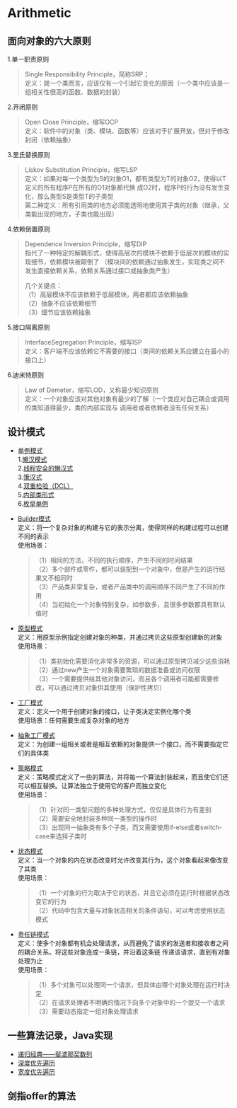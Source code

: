 # Arithmetic

## 面向对象的六大原则

1.单一职责原则  

> Single Responsibility Principle，简称SRP；  
> 定义：就一个类而言，应该仅有一个引起它变化的原因（一个类中应该是一组相关性很高的函数、数据的封装）

2.开闭原则  

> Open Close Principle，缩写OCP  
> 定义：软件中的对象（类、模块、函数等）应该对于扩展开放，但对于修改封闭（依赖抽象）

3.里氏替换原则  

> Liskov Substitution Principle，缩写LSP  
> 定义：如果对每一个类型为S的对象O1，都有类型为T的对象O2，使得以T定义的所有程序P在所有的O1对象都代换
成O2时，程序P的行为没有发生变化，那么类型S是类型T的子类型  
> 第二种定义：所有引用类的地方必须能透明地使用其子类的对象（继承，父类能出现的地方，子类也能出现）

4.依赖倒置原则  

> Dependence Inversion Principle，缩写DIP  
> 指代了一种特定的解耦形式，使得高层次的模块不依赖于低层次的模块的实现细节，依赖模块被颠倒了
（模块间的依赖通过抽象发生，实现类之间不发生直接依赖关系，依赖关系通过接口或抽象类产生）  
>
> 几个关键点：  
> （1）高层模块不应该依赖于低层模块，两者都应该依赖抽象  
> （2）抽象不应该依赖细节  
> （3）细节应该依赖抽象  

5.接口隔离原则  

> InterfaceSegregation Principle，缩写ISP  
> 定义：客户端不应该依赖它不需要的接口（类间的依赖关系应建立在最小的接口上）  

6.迪米特原则  

> Law of Demeter，缩写LOD，又称最少知识原则  
> 定义：一个对象应该对其他对象有最少的了解（一个类应对自己耦合或调用的类知道得最少，类的内部实现与
调用者或者依赖者没有任何关系）  

## 设计模式

- [单例模式](./src/designmodel/singleton)  
    1.[懒汉模式](./src/designmodel/singleton/Singleton1.java)  
    2.[线程安全的懒汉式](./src/designmodel/singleton/Singleton2.java)  
    3.[饿汉式](./src/designmodel/singleton/Singleton3.java)  
    4.[双重检验（DCL）](./src/designmodel/singleton/Singleton4.java)  
    5.[内部类形式](./src/designmodel/singleton/Singleton5.java)  
    6.[枚举单例](./src/designmodel/singleton/Singleton.java)  

- [Builder模式](./src/designmodel/builder)  
    定义：将一个复杂对象的构建与它的表示分离，使得同样的构建过程可以创建不同的表示  
    使用场景：  
    > （1）相同的方法，不同的执行顺序，产生不同的时间结果  
    > （2）多个部件或零件，都可以装配到一个对象中，但是产生的运行结果又不相同时  
    > （3）产品类非常复杂，或者产品类中的调用顺序不同产生了不同的作用  
    > （4）当初始化一个对象特别复杂，如参数多，且很多参数都具有默认值时

- [原型模式](./src/designmodel/prototype)  
    定义：用原型示例指定创建对象的种类，并通过拷贝这些原型创建新的对象  
    使用场景：  
    > （1）类初始化需要消化非常多的资源，可以通过原型拷贝减少这些消耗   
    > （2）通过new产生一个对象需要繁琐的数据准备或访问权限  
    > （3）一个需要提供给其他对象访问，而且各个调用者可能都需要修改，可以通过拷贝对象供其使用（保护性拷贝）  

- [工厂模式](./src/designmodel/factory)  
    定义：定义一个用于创建对象的接口，让子类决定实例化哪个类  
    使用场景：任何需要生成复杂对象的地方  

- [抽象工厂模式](./src/designmodel/factory/abstractfactory)  
    定义：为创建一组相关或者是相互依赖的对象提供一个接口，而不需要指定它们的具体类

- [策略模式](./src/designmodel/strategy)  
    定义：策略模式定义了一些的算法，并将每一个算法封装起来，而且使它们还可以相互替换。让算法独立于使用它的客户而独立变化  
    使用场景：  
    > （1）针对同一类型问题的多种处理方式，仅仅是具体行为有差别  
    > （2）需要安全地封装多种同一类型的操作时  
    > （3）出现同一抽象类有多个子类，而又需要使用if-else或者switch-case来选择子类时  

- [状态模式](./src/designmodel/state)  
    定义：当一个对象的内在状态改变时允许改变其行为，这个对象看起来像改变了其类  
    使用场景：  
    > （1）一个对象的行为取决于它的状态，并且它必须在运行时根据状态改变它的行为  
    > （2）代码中包含大量与对象状态相关的条件语句，可以考虑使用状态模式

- [责任链模式](./src/designmodel/iterator_pattern)  
    定义：使多个对象都有机会处理请求，从而避免了请求的发送者和接收者之间的耦合关系。将这些对象连成一条链，并沿着这条链
    传递该请求，直到有对象处理为止  
    使用场景：  
    > （1）多个对象可以处理同一个请求，但具体由哪个对象处理在运行时决定  
    > （2）在请求处理者不明确的情况下向多个对象中的一个提交一个请求  
    > （3）需要动态指定一组对象处理请求  

## 一些算法记录，Java实现

- [递归经典——斐波那契数列](./src/acm/Fib.java)
- [深度优先遍历](./src/acm/DFS.java)
- [宽度优先遍历](./src/acm/BFS.java)


## 剑指offer的算法